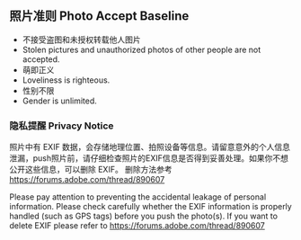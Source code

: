 ## 照片准则 Photo Accept Baseline

- 不接受盗图和未授权转载他人图片
- Stolen pictures and unauthorized photos of other people are not accepted.
- 萌即正义
- Loveliness is righteous.
- 性别不限
- Gender is unlimited.

### 隐私提醒 Privacy Notice

照片中有 EXIF 数据，会存储地理位置、拍照设备等信息。请留意意外的个人信息泄漏，push照片前，请仔细检查照片的EXIF信息是否得到妥善处理。如果你不想公开这些信息，可以删除 EXIF。 
删除方法参考 https://forums.adobe.com/thread/890607 

Please pay attention to preventing the accidental leakage of personal information. Please check carefully whether the EXIF information is properly handled (such as GPS tags) before you push the photo(s). If you want to delete EXIF please refer to https://forums.adobe.com/thread/890607 

